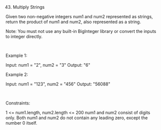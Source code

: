 43. Multiply Strings

Given two non-negative integers num1 and num2 represented as strings, return the product of num1 and num2, also represented as a string.

Note: You must not use any built-in BigInteger library or convert the inputs to integer directly.

 

Example 1:

Input: num1 = "2", num2 = "3"
Output: "6"


Example 2:

Input: num1 = "123", num2 = "456"
Output: "56088"


 

Constraints:

1 <= num1.length, num2.length <= 200
num1 and num2 consist of digits only.
Both num1 and num2 do not contain any leading zero, except the number 0 itself.
